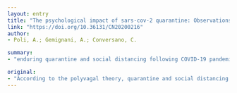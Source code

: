 ```yaml
---
layout: entry
title: "The psychological impact of sars-cov-2 quarantine: Observations through the lens of the polyvagal theory"
link: "https://doi.org/10.36131/CN20200216"
author:
- Poli, A.; Gemignani, A.; Conversano, C.

summary:
- "enduring quarantine and social distancing following COVID-19 pandemic may dampen nucleus ambiguuus (NA) activity in the brainstem and hinder homeostatic cardiorespiratory functioning, emotional self-regulation and health. Promoting activities aimed at increasing NA functioning, like self-compassion, may support emotional self."

original:
- "According to the polyvagal theory, quarantine and social distancing following COVID-19 pandemic may dampen nucleus ambiguuus (NA) activity in the brainstem and hinder homeostatic cardiorespiratory functioning, emotional self-regulation and health. In addition, enduring quarantine may foster heightened implicit vigilance for social threat, emotional dysregulation, poor sleep and immune response, potentially increasing the chance of infections. Promoting activities aimed at increasing NA functioning, like self-compassion, may support emotional self-regulation, adequate immune response and health."
---
```


